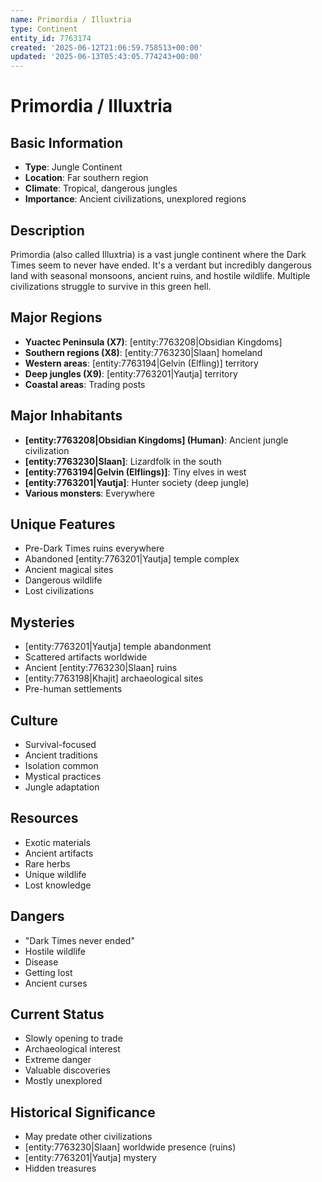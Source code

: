 ```yaml
---
name: Primordia / Illuxtria
type: Continent
entity_id: 7763174
created: '2025-06-12T21:06:59.758513+00:00'
updated: '2025-06-13T05:43:05.774243+00:00'
---
```


# Primordia / Illuxtria

## Basic Information
- **Type**: Jungle Continent
- **Location**: Far southern region
- **Climate**: Tropical, dangerous jungles
- **Importance**: Ancient civilizations, unexplored regions

## Description
Primordia (also called Illuxtria) is a vast jungle continent where the Dark Times seem to never have ended. It's a verdant but incredibly dangerous land with seasonal monsoons, ancient ruins, and hostile wildlife. Multiple civilizations struggle to survive in this green hell.

## Major Regions
- **Yuactec Peninsula (X7)**: [entity:7763208|Obsidian Kingdoms]
- **Southern regions (X8)**: [entity:7763230|Slaan] homeland
- **Western areas**: [entity:7763194|Gelvin (Elfling)] territory
- **Deep jungles (X9)**: [entity:7763201|Yautja] territory
- **Coastal areas**: Trading posts

## Major Inhabitants
- **[entity:7763208|Obsidian Kingdoms] (Human)**: Ancient jungle civilization
- **[entity:7763230|Slaan]**: Lizardfolk in the south
- **[entity:7763194|Gelvin (Elflings)]**: Tiny elves in west
- **[entity:7763201|Yautja]**: Hunter society (deep jungle)
- **Various monsters**: Everywhere

## Unique Features
- Pre-Dark Times ruins everywhere
- Abandoned [entity:7763201|Yautja] temple complex
- Ancient magical sites
- Dangerous wildlife
- Lost civilizations

## Mysteries
- [entity:7763201|Yautja] temple abandonment
- Scattered artifacts worldwide
- Ancient [entity:7763230|Slaan] ruins
- [entity:7763198|Khajit] archaeological sites
- Pre-human settlements

## Culture
- Survival-focused
- Ancient traditions
- Isolation common
- Mystical practices
- Jungle adaptation

## Resources
- Exotic materials
- Ancient artifacts
- Rare herbs
- Unique wildlife
- Lost knowledge

## Dangers
- "Dark Times never ended"
- Hostile wildlife
- Disease
- Getting lost
- Ancient curses

## Current Status
- Slowly opening to trade
- Archaeological interest
- Extreme danger
- Valuable discoveries
- Mostly unexplored

## Historical Significance
- May predate other civilizations
- [entity:7763230|Slaan] worldwide presence (ruins)
- [entity:7763201|Yautja] mystery
- Hidden treasures